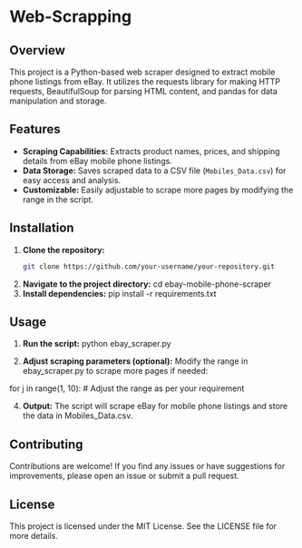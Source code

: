 # Web-Scrapping



## Overview

This project is a Python-based web scraper designed to extract mobile phone listings from eBay. It utilizes the requests library for making HTTP requests, BeautifulSoup for parsing HTML content, and pandas for data manipulation and storage.

## Features

- **Scraping Capabilities:** Extracts product names, prices, and shipping details from eBay mobile phone listings.
- **Data Storage:** Saves scraped data to a CSV file (`Mobiles_Data.csv`) for easy access and analysis.
- **Customizable:** Easily adjustable to scrape more pages by modifying the range in the script.

## Installation

1. **Clone the repository:**
   ```bash
   git clone https://github.com/your-username/your-repository.git
2. **Navigate to the project directory:**
cd ebay-mobile-phone-scraper
3. **Install dependencies:**
pip install -r requirements.txt
## Usage
1. **Run the script:**
python ebay_scraper.py

2. **Adjust scraping parameters (optional):** 
Modify the range in ebay_scraper.py to scrape more pages if needed:

for j in range(1, 10):  # Adjust the range as per your requirement


4. **Output:**
The script will scrape eBay for mobile phone listings and store the data in Mobiles_Data.csv.

## Contributing
Contributions are welcome! If you find any issues or have suggestions for improvements, please open an issue or submit a pull request.

## License
This project is licensed under the MIT License. See the LICENSE file for more details.
